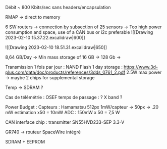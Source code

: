 
Débit ~ 800 Kbits/sec sans headers/encapsulation

RMAP -> direct to memory

6 SW routers -> connection by subsection of 25 sensors
-> Too high power consumption and space, use of a CAN bus or i2c preferable
![[Drawing 2023-02-10 15.37.22.excalidraw|600]]


![[Drawing 2023-02-10 18.51.31.excalidraw|650]]

8,64 GB/Day -> Min mass storage of 16 GB -> 128 Gb -> 

Transmission 1 fois par jour : NAND Flash 1 day storage : https://www.3d-plus.com/data/doc/products/references/3dds_0761_2.pdf
2.5W max power -> maybe 2 chips for supplemental storage

Temp -> SDRAM ? 

Cas de télémétrie : OSEF
	temps de passage : ?
	X band ? 


Power Budget :
	Capteurs : Hamamatsu 512px 1mW/capteur -> 50px -> .20 mW estimation x50 = 10mW 
	ADC : 150mW x 50 = 7,5 W
	


CAN interface chip : 
transmitter SN55HVD233-SEP 3.3-V 

GR740 -> routeur SpaceWire intégré

SDRAM + EEPROM
